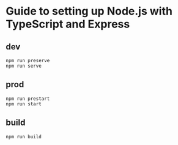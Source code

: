 # Guide to setting up Node.js with TypeScript and Express

## dev

```shell
npm run preserve
npm run serve
```

## prod

```shell
npm run prestart
npm run start
```

## build

```shell
npm run build
```